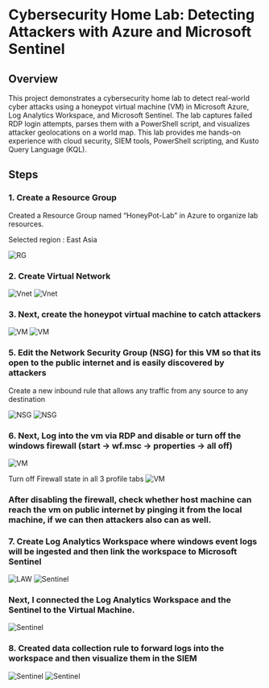 # Cybersecurity Home Lab: Detecting Attackers with Azure and Microsoft Sentinel

## Overview
This project demonstrates a cybersecurity home lab to detect real-world cyber attacks using a honeypot virtual machine (VM) in Microsoft Azure, Log Analytics Workspace, and Microsoft Sentinel. The lab captures failed RDP login attempts, parses them with a PowerShell script, and visualizes attacker geolocations on a world map.
This lab provides me hands-on experience with cloud security, SIEM tools, PowerShell scripting, and Kusto Query Language (KQL).

## Steps

### 1. Create a Resource Group
   
   Created a Resource Group named “HoneyPot-Lab” in Azure to organize lab resources.

   Selected region : East Asia

   ![RG](Screenshots/RG_creation.png)


### 2. Create Virtual Network

   ![Vnet](Screenshots/Virtual_net_creation.png)
   ![Vnet](Screenshots/Virtual_net_creation(2).png)

### 3. Next, create the honeypot virtual machine to catch attackers

   ![VM](Screenshots/VM_creation.png)
   ![VM](Screenshots/VM_created.png)

### 5. Edit the Network Security Group (NSG) for this VM so that its open to the public internet and is easily discovered by attackers
   
   Create a new inbound rule that allows any traffic from any source to any destination
   
   ![NSG](Screenshots/NSG_inboundRule.png)
   ![NSG](Screenshots/NSG_inboundRule(1).png)

### 6. Next, Log into the vm via RDP and disable or turn off the windows firewall (start -> wf.msc -> properties -> all off)

   ![VM](Screenshots/VM_Login.png)
   
   Turn off Firewall state in all 3 profile tabs
   ![VM](Screenshots/VM_firewall_disable.png)

### After disabling the firewall, check whether host machine can reach the vm on public internet by pinging it from the local machine, if we can then attackers also can as well.

### 7. Create Log Analytics Workspace where windows event logs will be ingested and then link the workspace to Microsoft Sentinel

   ![LAW](Screenshots/LogAnalytics.png)
   ![Sentinel](Screenshots/Micro_Senti.png)

### Next, I connected the Log Analytics Workspace and the Sentinel to the Virtual Machine.

   ![Sentinel](Screenshots/Micro_Senti_VMconn.png)

### 8. Created data collection rule to forward logs into the workspace and then visualize them in the SIEM

   ![Sentinel](Screenshots/Rule_creation.png)
   ![Sentinel](Screenshots/Rule_creation(1).png)
